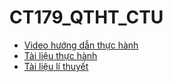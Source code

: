 # CT179_QTHT_CTU
- [Video hướng dẫn thực hành](https://www.youtube.com/watch?v=MgrW8zeh02E&list=PLzRk5NAIttegP-XiUhmkcRpXdthSjq6Gc)
- [Tài liệu thực hành](https://github.com/BuiTranNgocLy/CT179_QTHT_CTU/tree/main/Tai_Lieu_Thuc_Hanh)
- [Tài liệu lí thuyết](https://github.com/BuiTranNgocLy/CT179_QTHT_CTU/tree/main/Tai_Lieu_Li_Thuyet)
